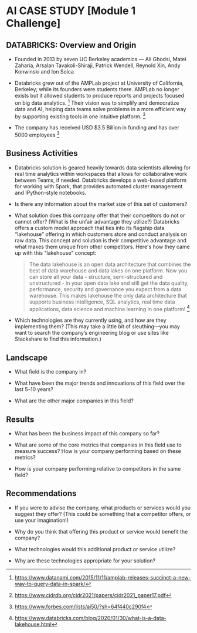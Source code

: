 # AI CASE STUDY [Module 1 Challenge]

## DATABRICKS: Overview and Origin

* Founded in 2013 by seven UC Berkeley academics — Ali Ghodsi, Matei Zaharia, Arsalan Tavakoli-Shiraji, Patrick Wendell, Reynold Xin, Andy Konwinski and Ion Soica

* Databricks grew out of the AMPLab project at University of California, Berkeley; while its founders were students there. AMPLab no longer exists but it allowed students to produce reports and projects focused on big data analytics. [^1] Their vision was to simplify and democratize data and AI, helping data teams solve problems in a more efficient way by supporting existing tools in one intuitive platform. [^2] 

 [^1]: https://www.datanami.com/2015/11/11/amplab-releases-succinct-a-new-way-to-query-data-in-spark/ 
 [^2]:  https://www.cidrdb.org/cidr2021/papers/cidr2021_paper17.pdf

* The company has received USD $3.5 Billion in funding and has over 5000 employees [^3]
 [^3]: https://www.forbes.com/lists/ai50/?sh=64f440c290f4

## Business Activities

* Databricks solution is geared heavily towards data scientists allowing for real time analytics within workspaces that allows for collaborative work between Teams, if needed. Databricks develops a web-based platform for working with Spark, that provides automated cluster management and IPython-style notebooks.

* Is there any information about the market size of this set of customers?

* What solution does this company offer that their competitors do not or cannot offer? (What is the unfair advantage they utilize?)
  Databricks offers a custom model approach that ties into its flagship data “lakehouse” offering in which customers store and conduct analysis on raw data. This concept and solution is their competitive advantage and what makes them unique from other competitors. Here's how they came up with this "lakehouse" concept:

  > The data lakehouse is an open data architecture that combines the best of data warehouse and data lakes on one platform. Now you can store all your data - structure, semi-structured and unstructured - in your open data lake and still get the data quality, performance, security and governance you expect from a data warehouse. This makes lakehouse the only data architecture that supports business intelligence, SQL analytics, real time data applications, data science and machine learning in one platform! [^4]
  [^4]:  https://www.databricks.com/blog/2020/01/30/what-is-a-data-lakehouse.html

* Which technologies are they currently using, and how are they implementing them? (This may take a little bit of sleuthing&mdash;you may want to search the company’s engineering blog or use sites like Stackshare to find this information.)

## Landscape

* What field is the company in?

* What have been the major trends and innovations of this field over the last 5&ndash;10 years?

* What are the other major companies in this field?

## Results

* What has been the business impact of this company so far?

* What are some of the core metrics that companies in this field use to measure success? How is your company performing based on these metrics?

* How is your company performing relative to competitors in the same field?

## Recommendations

* If you were to advise the company, what products or services would you suggest they offer? (This could be something that a competitor offers, or use your imagination!)

* Why do you think that offering this product or service would benefit the company?

* What technologies would this additional product or service utilize?

* Why are these technologies appropriate for your solution?
